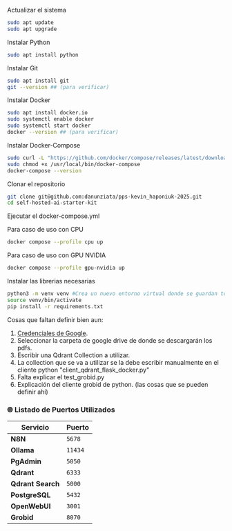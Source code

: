 Actualizar el sistema
  
  ```sh
  sudo apt update
  sudo apt upgrade
  ```

Instalar Python

  ```sh
  sudo apt install python
  ```

Instalar Git

  ```sh
  sudo apt install git
  git --version ## (para verificar)
  ```

Instalar Docker

  ```sh
  sudo apt install docker.io
  sudo systemctl enable docker
  sudo systemctl start docker
  docker --version ## (para verificar)
  ```

Instalar Docker-Compose

  ```sh
  sudo curl -L "https://github.com/docker/compose/releases/latest/download/docker-compose-$(uname -s)-$(uname -m)" -o /usr/local/bin/docker-compose
  sudo chmod +x /usr/local/bin/docker-compose
  docker-compose --version
  ```

Clonar el repositorio

  ```sh
  git clone git@github.com:danunziata/pps-kevin_haponiuk-2025.git
  cd self-hosted-ai-starter-kit
  ```

Ejecutar el docker-compose.yml

  Para caso de uso con CPU
  ```sh
  docker compose --profile cpu up
  ```

  Para caso de uso con GPU NVIDIA
  ```sh
  docker compose --profile gpu-nvidia up
  ```

Instalar las librerias necesarias

  ```sh
  python3 -m venv venv #Crea un nuevo entorno virtual donde se guardan todas las librerias a utilizar
  source venv/bin/activate
  pip install -r requirements.txt
  ```


Cosas que faltan definir bien aun:

1. [Credenciales de Google](../../pruebas/01_install-n8n/#credenciales-de-google).
2. Seleccionar la carpeta de google drive de donde se descargarán los pdfs.
3. Escribir una Qdrant Collection a utilizar.
4. La collection que se va a utilizar se la debe escribir manualmente en el cliente python "client_qdrant_flask_docker.py"
5. Falta explicar el test_grobid.py
6. Explicación del cliente grobid de python. (las cosas que se pueden definir ahí)



### 🌐 Listado de Puertos Utilizados



| Servicio | Puerto |
|----------|--------|
| **N8N** | `5678` |
| **Ollama** | `11434` |
| **PgAdmin** | `5050` |
| **Qdrant** | `6333` |
| **Qdrant Search** | `5000` |
| **PostgreSQL** | `5432` |
| **OpenWebUI** | `3001` |
| **Grobid** | `8070` |

